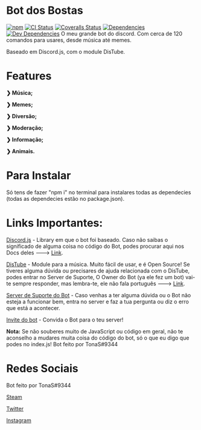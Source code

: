 # Bot dos Bostas
[![npm](https://img.shields.io/npm/v/@south-paw/discord-music-bot.svg)](https://www.npmjs.com/package/@south-paw/discord-music-bot)
[![CI Status](https://img.shields.io/travis/South-Paw/discord-music-bot.svg)](https://travis-ci.org/South-Paw/discord-music-bot)
[![Coveralls Status](https://img.shields.io/coveralls/github/South-Paw/discord-music-bot.svg)](https://coveralls.io/github/South-Paw/discord-music-bot)
[![Dependencies](https://david-dm.org/South-Paw/discord-music-bot.svg)](https://david-dm.org/South-Paw/discord-music-bot)
[![Dev Dependencies](https://david-dm.org/South-Paw/discord-music-bot/dev-status.svg)](https://david-dm.org/South-Paw/discord-music-bot?type=dev)
O meu grande bot do discord.
Com cerca de 120 comandos para usares, desde música até memes.

Baseado em Discord.js, com o module DisTube.
# Features
**❯ Música;**

**❯ Memes;**

**❯ Diversão;**

**❯ Moderação;**

**❯ Informação;**

**❯ Animais.**
# Para Instalar

Só tens de fazer "npm i" no terminal para instalares todas as dependecies (todas as dependecies estão no package.json).
# Links Importantes:

[Discord.js](https://discord.js.org/#/) - Library em que o bot foi baseado. Caso não saibas o significado de alguma coisa no código do Bot, podes procurar aqui nos Docs deles ---> [Link](https://discord.js.org/#/docs/main/stable/general/welcome).

[DisTube](https://distube.js.org/) - Module para a música. Muito fácil de usar, e é Open Source! Se tiveres alguma dúvida ou precisares de ajuda relacionada com o DisTube, podes entrar no Server de Suporte, O Owner do Bot (ya ele fez um bot) vai-te sempre responder, mas lembra-te, ele não fala português ---> [Link](https://discord.gg/X3NY853).

[Server de Suporte do Bot](https://discord.gg/DRnnZPS) - Caso venhas a ter alguma dúvida ou o Bot não esteja a funcionar bem, entra no server e faz a tua pergunta ou diz o erro que está a acontecer.

[Invite do bot](https://discord.com/api/oauth2/authorize?client_id=733694571866882098&permissions=8&scope=bot) - Convida o Bot para o teu server!


**Nota:** Se não souberes muito de JavaScript ou código em geral, não te aconselho a mudares muita coisa do código do bot, só o que eu digo que podes no index.js!
Bot feito por TonaS#9344

# Redes Sociais

Bot feito por TonaS#9344

[Steam](https://steamcommunity.com/id/TonaS21/)

[Twitter](https://twitter.com/tonasfoot5)

[Instagram](https://www.instagram.com/tonas_21/)


